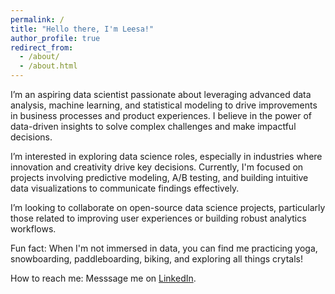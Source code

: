 ```yaml
---
permalink: /
title: "Hello there, I'm Leesa!"
author_profile: true
redirect_from: 
  - /about/
  - /about.html
---
```


I’m an aspiring data scientist passionate about leveraging advanced data analysis, machine learning, and statistical modeling to drive improvements in business processes and product experiences. I believe in the power of data-driven insights to solve complex challenges and make impactful decisions.

I’m interested in exploring data science roles, especially in industries where innovation and creativity drive key decisions. Currently, I'm focused on projects involving predictive modeling, A/B testing, and building intuitive data visualizations to communicate findings effectively.

I’m looking to collaborate on open-source data science projects, particularly those related to improving user experiences or building robust analytics workflows.

Fun fact: When I'm not immersed in data, you can find me practicing yoga, snowboarding, paddleboarding, biking, and exploring all things crytals!

How to reach me: Messsage me on [LinkedIn](https://www.linkedin.com/in/leesapark/).
